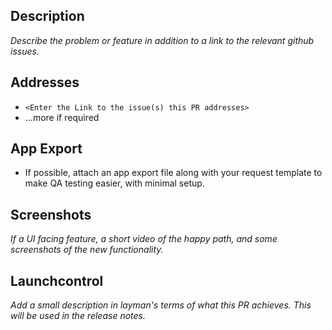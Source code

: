 ## Description

_Describe the problem or feature in addition to a link to the relevant github issues._

## Addresses

- `<Enter the Link to the issue(s) this PR addresses>`
- ...more if required

## App Export

- If possible, attach an app export file along with your request template to make QA testing easier, with minimal setup.

## Screenshots

_If a UI facing feature, a short video of the happy path, and some screenshots of the new functionality._

## Launchcontrol

_Add a small description in layman's terms of what this PR achieves. This will be used in the release notes._
